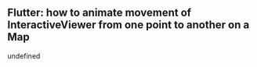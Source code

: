## Flutter: how to animate movement of InteractiveViewer from one point to another on a Map

undefined